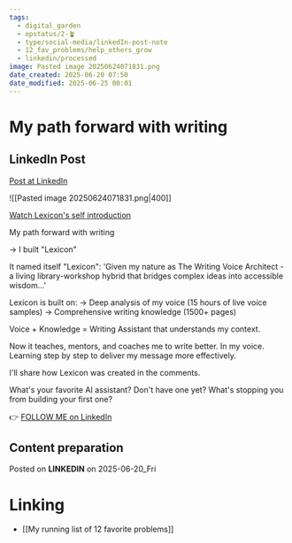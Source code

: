 ```yaml
---
tags:
  - digital_garden
  - epstatus/2-🪴
  - type/social-media/linkedIn-post-note
  - 12_fav_problems/help_others_grow
  - linkedin/processed
image: Pasted image 20250624071831.png
date_created: 2025-06-20 07:50
date_modified: 2025-06-25 00:01
---
```

# My path forward with writing

## LinkedIn Post

[Post at LinkedIn](https://www.linkedin.com/posts/sebastiankamilli_my-path-forward-with-writing-i-built-activity-7341706642499010560-lKKn?utm_source=share&utm_medium=member_desktop&rcm=ACoAAA1M1pkBgWCYPhT45EpfLiHzViQqRWNCIv4)

![[Pasted image 20250624071831.png|400]]

[Watch Lexicon's self introduction](https://youtu.be/33s23l1S9Hg)

My path forward with writing

→ I built "Lexicon"

It named itself "Lexicon": 'Given my nature as The Writing Voice Architect - a living library-workshop hybrid that bridges complex ideas into accessible wisdom...'

Lexicon is built on:
→ Deep analysis of my voice (15 hours of live voice samples)
→ Comprehensive writing knowledge (1500+ pages)

Voice + Knowledge = Writing Assistant that understands my context.

Now it teaches, mentors, and coaches me to write better. 
In my voice. 
Learning step by step to deliver my message more effectively.

I'll share how Lexicon was created in the comments.

What's your favorite AI assistant?
Don't have one yet? What's stopping you from building your first one?

👉 [FOLLOW ME on LinkedIn](https://www.linkedin.com/comm/mynetwork/discovery-see-all?usecase=PEOPLE_FOLLOWS&followMember=sebastiankamilli)

## Content preparation

Posted on **LINKEDIN** on 2025-06-20_Fri

# Linking

+ [[My running list of 12 favorite problems]]